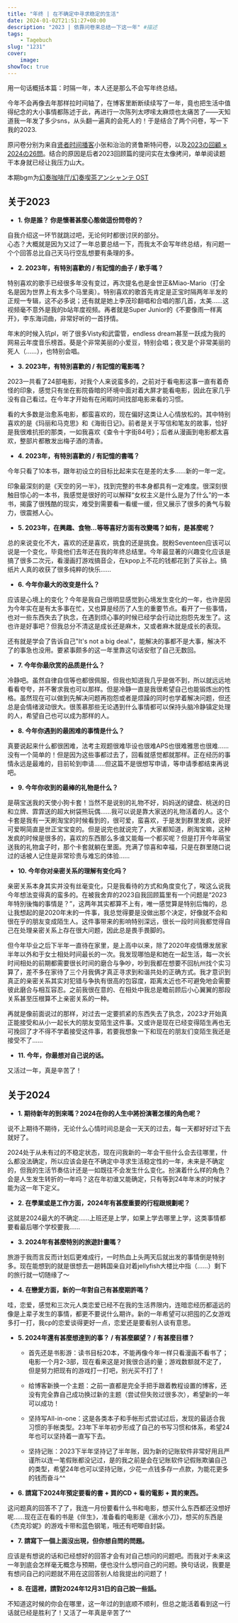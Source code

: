 ```yaml
---
title: "年终 | 在不确定中寻求稳定的生活"
date: 2024-01-02T21:51:27+08:00
description: "2023 | 依靠问卷来总结一下这一年" #描述
tags: 
    - Tagebuch
slug: "1231"
cover:
    image: 
showToc: true
---
```

用一句话概括本篇：时隔一年，本人还是那么不会写年终总结。

今年不会再像去年那样拉时间轴了，在博客里断断续续写了一年，竟也把生活中值得纪念的大小事情都陈述于此，再进行一次陈列太啰嗦太麻烦也太痛苦了——天知道我一年发了多少sns，从头翻一遍真的会死人的！于是结合了两个问卷，写一下我的2023.

原问卷分别为来自[贤者时间播客](https://www.ximalaya.com/album/68568102)小张和治治的贤鲁斯特问卷，以及[2023の回顧 × 2024の26問](https://be-water.notion.site/be-water/2023-2024-26-b644c0cf3f2d42fd8c3afc35a369e84e)。结合的原因是后者2023回顾篇的提问实在太像拷问，单单阅读题干本身就已经让我压力山大。

本期bgm为[幻奏咖啡厅/幻奏喫茶アンシャンテ OST](https://music.163.com/radio/?id=958658177)

## 关于2023
- **1. 你是誰？ 你是懷著甚麼心態做這份問卷的？**

自我介绍这一环节就跳过吧，无论何时都很讨厌的部分。</br>
心态？大概就是因为又过了一年总要总结一下，而我太不会写年终总结，有问题一个个回答总比自己天马行空乱想要有条理的多。

- **2. 2023年，有特別喜歡的 / 有記憶的曲子 / 歌手嗎？**

特别喜欢的歌手已经很多年没有变过，再次提名也是金世正&Miao-Mario（打全名是因为世界上有太多个马里奥）。特别喜欢的歌首先肯定是正宝时隔两年半发的正规一专辑，这不必多说；还有就是她上李茂珍翻唱和合唱的那几首，太美……这视频毫不意外是我的b站年度视频。再者就是Super Junior的《不要像雨一样离开》，李东海词曲，非常好听的一首抒情。

年末的时候入坑pl，听了很多Visty和武雷管，endless dream甚至一跃成为我的网易云年度音乐榜首。葵是个非常美丽的小爱豆，特别会唱；夜叉是个非常美丽的死人（……），也特别会唱。

- **3. 2023年，有特別喜歡的 / 有記憶的電影嗎？**

2023一共看了24部电影，对我个人来说蛮多的，之前对于看电影这事一直有着奇怪的印象，感觉只有坐在影院昏暗的环境中面对着大屏才能看电影，因此在家几乎没有自己看过。在今年才开始有在闲暇时间找部电影来看的习惯。

看的大多数是治愈系电影，都蛮喜欢的，现在偏好这类让人心情放松的。其中特别喜欢的是《玛丽和马克思》和《海街日记》。前者是关于写信和笔友的故事，恰好是我很难抗拒的那类，一如我喜欢《查令十字街84号》；后者从漫画到电影都太喜欢，整部片都散发出梅子酒的清香。

- **4. 2023年，有特別喜歡的 / 有記憶的書嗎？**

今年只看了10本书，跟年初设立的目标比起来实在是差的太多……新的一年一定。

印象最深刻的是《天空的另一半》，找到完整的书本身都具有一定难度。很深刻很触目惊心的一本书，我感觉是很好的可以解释“女权主义是什么是为了什么”的一本书，揭露了很残酷的现实，难受到需要看一看缓一缓，但又展示了很多的勇气与毅力，很震撼人心。

- **5. 2023年，在興趣、食物…等等喜好方面有改變嗎？如有，是甚麼呢？**

总的来说变化不大，喜欢的还是喜欢，挑食的还是挑食。脱粉Seventeen应该可以说是一个变化，毕竟他们去年还在我的年终总结里。今年最显著的兴趣变化应该是搞了很多二次元，看漫画打游戏搞音企，在kpop上不花的钱都花到了买谷上。搞纸片人真的收获了很多纯粹的快乐……

- **6. 今年你最大的改变是什么？**

应该是心境上的变化？今年是我自己很明显感觉到心境发生变化的一年，也许是因为今年实在是有太多事在忙，又也算是经历了人生的重要节点。看开了一些事情，也对一些东西失去了执念，在遇到烦心事的时候已经学会行动比抱怨先发生了。这也许是好事吧？但我总分不清这是成长还是麻木，又或者麻木就是成长的表现。

还有就是学会了告诉自己"It's not a big deal."，能解决的事都不是大事，解决不了的事急也没用。要紧事颇多的这一年里靠这句话安慰了自己无数回。

- **7. 今年你最欣赏的品质是什么？**

冷静吧。虽然自律自信等也都很佩服，但我也知道我几乎是做不到，所以就远远地看看夸夸，并不奢求我也可以那样。但是冷静一直是我很希望自己也能锻炼出的性格。虽然现在可以做到先解决问题再抱怨或者是烦躁的同时也学着解决问题，但还总是会情绪波动很大。很羡慕那些无论遇到什么事情都可以保持头脑冷静镇定处理的人，希望自己也可以成为那样的人。

- **8. 今年你遇到的最困难的事情是什么？**

真要说起来什么都很困难，法考主观题很难毕设也很难APS也很难雅思也很难……没有一个简单的！但是因为这些事都过去了，回看就感觉都就那样。正在经历的事情永远是最难的，目前轮到申请……但这篇不是很想写申请，等申请季都结束再说吧。

- **9. 今年你收到的最棒的礼物是什么？**

是萌宝送我的天使小狗卡套！当然不是说别的礼物不好，妈妈送的键盘、桃送的日和立牌、霏霏送的超大树袋熊玩偶……我可以说是靠大家送的礼物活着的人。这个卡套是我有一天刷淘宝的时候看到的，很可爱，蛮喜欢，于是发到群里发疯，说好可爱啊简直是世正宝宝变的。但是说完也就说完了，大家都知道，刷淘宝嘛，这种发疯的时候是很多的，喜欢的东西那么多谁又能每一个都买呢？但是打开今年萌宝送我的礼物盒子时，那个卡套就躺在里面。充满了惊喜和幸福，只是在群里随口说过的话被人记住是非常珍贵与难忘的体验……

- **10. 今年你对亲密关系的理解有变化吗？**

亲密关系本身其实并没有丝毫变化，只是我看待的方式和角度变化了，唉这么说我今年想法变得真的蛮多的。在被我舍弃的2023自我回顾篇里有一个问题是“2023年特別後悔的事情是？”，这两年其实都算不上有，唯一感觉算是特别后悔的，总让我想起的是2020年末的一件事，我总觉得要是没做出那个决定，好像就不会和很在乎的朋友变成陌生人。这件事带来的影响特别深远，很长一段时间我都觉得自己在处理亲密关系上存在很大问题，因此总是畏手畏脚的。

但今年毕业之后下半年一直待在家里，是上高中以来，除了2020年疫情爆发居家半年以外和于女士相处时间最长的一次。我发现哪怕是和她在一起生活，每一次长时间相处的前期都需要很长时间的磨合与争吵，吵到我都在想要不回杭州找个实习算了，差不多在家待了三个月我俩才真正寻求到和谐共处的正确方式。我才意识到真正的亲密关系其实对犯错与争执有很高的包容度，距离太近也不可避免地会需要彼此磨合与相互容忍。之前我很在意的、在相处中我总是瞻前顾后小心翼翼的那段关系甚至压根算不上亲密关系的一种。

再就是像前面说过的那样，对过去一定要抓紧的东西失去了执念，2023才开始真正能接受和从小一起长大的朋友变陌生这件事。又或许是现在已经变得陌生再也无可挽回了才不得不学着接受这件事，若要我想象一下和现在的朋友们变陌生我还是接受不了……

- **11. 今年，你最想对自己说的话。**

又活过一年，真是辛苦了！

## 关于2024

- **1. 期待新年的到來嗎？2024在你的人生中將扮演著怎樣的角色呢？**

说不上期待不期待，无论什么心情时间总是会一天天的过去，每一天都好好过下去就好了。

2024处于从未有过的不稳定状态，现在问我新的一年会干些什么会去往哪里，什么都没法确定，所以应该会是在不确定中寻求生活稳定性的一年，未来是不确定的，但我的生活节奏估计还是一如既往不会发生什么变化。扮演着什么样的角色？会是人生发生转折的一年吗？这在年初谁又能确定，只有等到24年年末的时候才能为这一年下定义。

- **2. 在學業或是工作方面，2024年有甚麼重要的行程跟規劃呢？**

这就是2024最大的不确定……上班还是上学，如果上学去哪里上学，这类事情都要看最后哪个学校要我……

- **3. 2024年有甚麼特別的旅遊計畫嗎？**

旅游于我而言反而计划后更难成行，一时热血上头两天后就出发的事情倒是特别多。现在能想到的就是很想去一趟韩国亲自对着jellyfish大楼比中指（……）剩下的旅行就一切随缘了～

- **4. 在戀愛方面，新的一年對自己有甚麼期許嗎？**

哇，恋爱，感觉和三次元人类恋爱已经不在我的生活界限内，连暗恋经历都遥远的像是上辈子发生的事情，都更不要说什么期许。新的一年希望可以把囤的乙女游戏多打一打，我cp的恋爱谈得更好一点，恋爱还是要看别人谈有意思。

- **5. 2024年還有甚麼想達到的事？ / 有甚麼願望？ / 有甚麼目標？**

    - 首先还是书影游：读书目标20本，不能再像今年一样只看漫画不看书了；电影一个月2-3部，现在看来这是对我很合适的量；游戏数额就不定了，但是努力把现有的游戏打一打吧，别光买不打了！

    - 给博客新换一个主题：之前一直都是完全手把手跟着教程设置的博客，还没有完全靠自己成功换过新的主题（尝试但失败过很多次），希望新的一年可以成功！
    
    - 坚持写All-in-one：这是各类本子和手帐形式尝试过后，发现的最适合我习惯的手帐类型。23年下半年初步形成了自己的书写习惯和体系，希望24年也可以坚持着一直写下去。

    - 坚持记账：2023下半年坚持记了半年账，因为新的记账软件非常好用且严谨所以连一笔假账都没记过，是的我之前是会在记账软件记假账欺骗自己的类型，希望24年也可以坚持记账，少花一点钱多存一点款，为能花更多的钱而奋斗^^


- **6. 請寫下2024年預定要看的書 + 買的CD + 看的電影 + 買的東西。**

这问题真的回答不了了，我连一月份要看什么书和电影，想买什么东西都还没想好呢……现在正在看的书是《伴生》，准备看的电影是《溺水小刀》，想买的东西是《杰克珍妮》的游戏卡带和蓝色钢笔，哦还有吧唧自封袋。

- **7. 請寫下一個上面沒出現，但你想自問的問題。**

应该是有想说的话和已经想好的回答才会有对自己想问的问题吧。而我对于未来这一年到底会怎样毫无概念与预期，便也没什么想问自己的问题。换句话说，我要是有想问自己的问题就不用在这回答别人给我提出的问题了！

- **8. 在這裡，請對2024年12月31日的自己說一些話。**

不知道这时候的你会在哪里，这一年过的到底顺不顺利，但总之能活着看到这一行话就已经是胜利了！又活了一年真是辛苦了^^